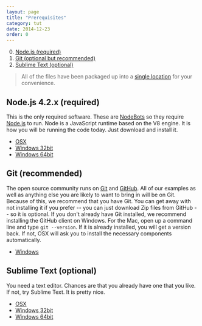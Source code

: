 ```yaml
---
layout: page
title: "Prerequisites"
category: tut
date: 2014-12-23
order: 0
---
```


0. [Node.js (required)](#nodejs)
0. [Git (optional but recommended)](#git)
0. [Sublime Text (optional)](#sublime)

> All of the files have been packaged up into a [single location](https://www.dropbox.com/sh/4c2wp7h3ps6frvn/AAB5SRGgVgjOjP3waLIx9pN6a) for your convenience.

<a name="nodejs"></a>
## Node.js 4.2.x (required) 
This is the only required software.  These are [NodeBots](http://nodebots.io) so they require [Node.js](http://nodejs.org) to run. Node is a JavaScript runtime based on the V8 engine.  It is how you will be running the code today.  Just download and install it.

- [OSX](https://nodejs.org/dist/v4.2.3/node-v4.2.3.pkg)
- [Windows 32bit](https://nodejs.org/dist/v4.2.3/node-v4.2.3-x86.msi)
- [Windows 64bit](https://nodejs.org/dist/v4.2.3/node-v4.2.3-x64.msi)

<a name="git"></a>
## Git (recommended)
The open source community runs on [Git](http://git-scm.com/) and [GitHub](http://github.com).  All of our examples as well as anything else you are likely to want to bring in will be on Git.  Because of this, we recommend that you have Git.  You can get away with not installing it if you prefer -- you can just download Zip files from GitHub -- so it is optional.  If you don't already have Git installed, we recommend installing the GitHub client on Windows.  For the Mac, open up a command line and type `git --version`.  If it is already installed, you will get a version back.  If not, OSX will ask you to install the necessary components automatically.

- [Windows](https://github-windows.s3.amazonaws.com/GitHubSetup.exe)

<a name="sublime"></a>
## Sublime Text (optional)
You need a text editor.  Chances are that you already have one that you like.  If not, try Sublime Text.  It is pretty nice.

- [OSX](http://c758482.r82.cf2.rackcdn.com/Sublime%20Text%20Build%203083.dmg)
- [Windows 32bit](http://c758482.r82.cf2.rackcdn.com/Sublime%20Text%20Build%203083%20Setup.exe)
- [Windows 64bit](http://c758482.r82.cf2.rackcdn.com/Sublime%20Text%20Build%203083%20x64%20Setup.exe)

